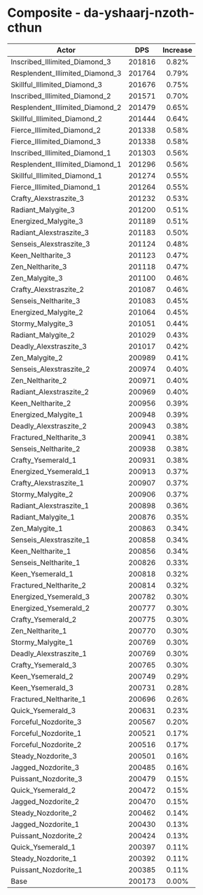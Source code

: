 # Composite - da-yshaarj-nzoth-cthun
| Actor | DPS | Increase |
|---|:---:|:---:|
|Inscribed_Illimited_Diamond_3|201816|0.82%|
|Resplendent_Illimited_Diamond_3|201764|0.79%|
|Skillful_Illimited_Diamond_3|201676|0.75%|
|Inscribed_Illimited_Diamond_2|201571|0.70%|
|Resplendent_Illimited_Diamond_2|201479|0.65%|
|Skillful_Illimited_Diamond_2|201444|0.64%|
|Fierce_Illimited_Diamond_2|201338|0.58%|
|Fierce_Illimited_Diamond_3|201338|0.58%|
|Inscribed_Illimited_Diamond_1|201303|0.56%|
|Resplendent_Illimited_Diamond_1|201296|0.56%|
|Skillful_Illimited_Diamond_1|201274|0.55%|
|Fierce_Illimited_Diamond_1|201264|0.55%|
|Crafty_Alexstraszite_3|201232|0.53%|
|Radiant_Malygite_3|201200|0.51%|
|Energized_Malygite_3|201189|0.51%|
|Radiant_Alexstraszite_3|201183|0.50%|
|Senseis_Alexstraszite_3|201124|0.48%|
|Keen_Neltharite_3|201123|0.47%|
|Zen_Neltharite_3|201118|0.47%|
|Zen_Malygite_3|201100|0.46%|
|Crafty_Alexstraszite_2|201087|0.46%|
|Senseis_Neltharite_3|201083|0.45%|
|Energized_Malygite_2|201064|0.45%|
|Stormy_Malygite_3|201051|0.44%|
|Radiant_Malygite_2|201029|0.43%|
|Deadly_Alexstraszite_3|201017|0.42%|
|Zen_Malygite_2|200989|0.41%|
|Senseis_Alexstraszite_2|200974|0.40%|
|Zen_Neltharite_2|200971|0.40%|
|Radiant_Alexstraszite_2|200969|0.40%|
|Keen_Neltharite_2|200956|0.39%|
|Energized_Malygite_1|200948|0.39%|
|Deadly_Alexstraszite_2|200943|0.38%|
|Fractured_Neltharite_3|200941|0.38%|
|Senseis_Neltharite_2|200938|0.38%|
|Crafty_Ysemerald_1|200931|0.38%|
|Energized_Ysemerald_1|200913|0.37%|
|Crafty_Alexstraszite_1|200907|0.37%|
|Stormy_Malygite_2|200906|0.37%|
|Radiant_Alexstraszite_1|200898|0.36%|
|Radiant_Malygite_1|200876|0.35%|
|Zen_Malygite_1|200863|0.34%|
|Senseis_Alexstraszite_1|200858|0.34%|
|Keen_Neltharite_1|200856|0.34%|
|Senseis_Neltharite_1|200826|0.33%|
|Keen_Ysemerald_1|200818|0.32%|
|Fractured_Neltharite_2|200814|0.32%|
|Energized_Ysemerald_3|200782|0.30%|
|Energized_Ysemerald_2|200777|0.30%|
|Crafty_Ysemerald_2|200775|0.30%|
|Zen_Neltharite_1|200770|0.30%|
|Stormy_Malygite_1|200769|0.30%|
|Deadly_Alexstraszite_1|200769|0.30%|
|Crafty_Ysemerald_3|200765|0.30%|
|Keen_Ysemerald_2|200749|0.29%|
|Keen_Ysemerald_3|200731|0.28%|
|Fractured_Neltharite_1|200696|0.26%|
|Quick_Ysemerald_3|200631|0.23%|
|Forceful_Nozdorite_3|200567|0.20%|
|Forceful_Nozdorite_1|200521|0.17%|
|Forceful_Nozdorite_2|200516|0.17%|
|Steady_Nozdorite_3|200501|0.16%|
|Jagged_Nozdorite_3|200485|0.16%|
|Puissant_Nozdorite_3|200479|0.15%|
|Quick_Ysemerald_2|200472|0.15%|
|Jagged_Nozdorite_2|200470|0.15%|
|Steady_Nozdorite_2|200462|0.14%|
|Jagged_Nozdorite_1|200430|0.13%|
|Puissant_Nozdorite_2|200424|0.13%|
|Quick_Ysemerald_1|200397|0.11%|
|Steady_Nozdorite_1|200392|0.11%|
|Puissant_Nozdorite_1|200385|0.11%|
|Base|200173|0.00%|
